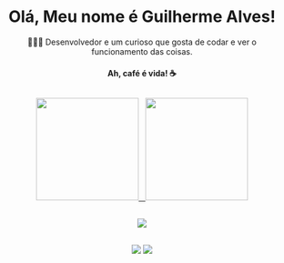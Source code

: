

<div align="center">  
  <div>
    <H1>Olá, Meu nome é Guilherme Alves!</H1>
    👩🏽‍💻 Desenvolvedor e um curioso que gosta de codar e ver o funcionamento das coisas.
  </div>
  <h4>Ah, café é vida! ☕</h4>
</div>

##

<div align="center">
  <a href="https://github.com/guialvesds">
  <img height="180em" src="https://github-readme-stats.vercel.app/api/top-langs/?username=guialvesds&locale=pt-BR&theme=highcontrast&layout=compact&langs_count=6&size_weight=0.4&count_weight=0.6&exclude_repo=PousadaKatedral&hide=html,css,blade,tex"/>
  &nbsp;
  <img height="180em" src="https://github-readme-stats.vercel.app/api?username=guialvesds&locale=pt-BR&theme=highcontrast&show_icons=true&custom_title=Estatísticas"/>
</div>
    
##

<p align="center">
  <a href="#">
    <img src="https://skillicons.dev/icons?i=java,spring,nodejs,js,ts,angular,html,css,figma,git,mongodb&theme=light" />
  </a>
</p>

 ##
 
 
<div align="center"> 
  <a href = "mailto:guilherme_ealves@outlook.com"><img src="https://img.shields.io/badge/-Gmail-%23333?style=for-the-badge&logo=gmail&logoColor=white" target="_blank"></a>
  <a href="https://www.linkedin.com/in/guilherme-alves-67aa60155" target="_blank"><img src="https://img.shields.io/badge/-LinkedIn-%230077B5?style=for-the-badge&logo=linkedin&logoColor=white" target="_blank"></a> 
</div>
